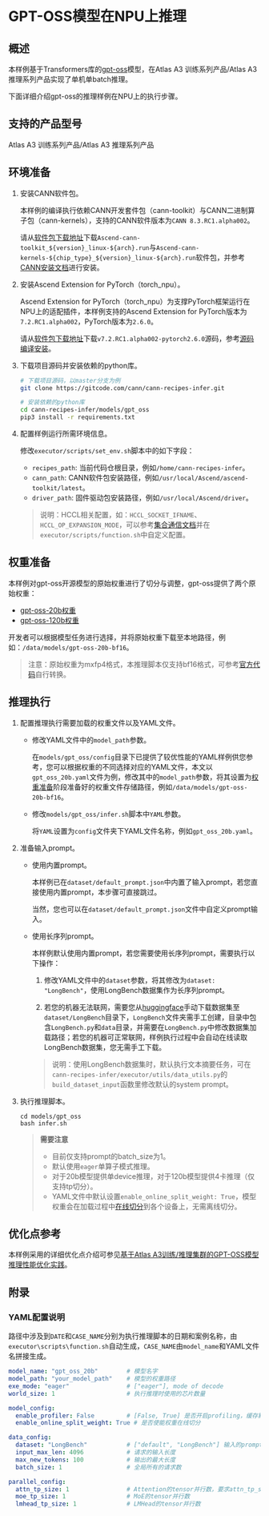 # GPT-OSS模型在NPU上推理

## 概述
本样例基于Transformers库的[gpt-oss](https://github.com/huggingface/transformers/blob/main/src/transformers/models/gpt_oss/modeling_gpt_oss.py)模型，在<term>Atlas A3 训练系列产品</term>/<term>Atlas A3 推理系列产品</term>实现了单机单batch推理。

下面详细介绍gpt-oss的推理样例在NPU上的执行步骤。

## 支持的产品型号
<term>Atlas A3 训练系列产品</term>/<term>Atlas A3 推理系列产品</term>

## 环境准备

1. 安装CANN软件包。

   本样例的编译执行依赖CANN开发套件包（cann-toolkit）与CANN二进制算子包（cann-kernels），支持的CANN软件版本为`CANN 8.3.RC1.alpha002`。

   请从[软件包下载地址](https://www.hiascend.com/developer/download/community/result?module=cann&cann=8.3.RC1.alpha002)下载`Ascend-cann-toolkit_${version}_linux-${arch}.run`与`Ascend-cann-kernels-${chip_type}_${version}_linux-${arch}.run`软件包，并参考[CANN安装文档](https://www.hiascend.com/document/detail/zh/CANNCommunityEdition/83RC1alpha002/softwareinst/instg/instg_0001.html?Mode=PmIns&OS=Debian&Software=cannToolKit)进行安装。

2. 安装Ascend Extension for PyTorch（torch_npu）。

   Ascend Extension for PyTorch（torch_npu）为支撑PyTorch框架运行在NPU上的适配插件，本样例支持的Ascend Extension for PyTorch版本为`7.2.RC1.alpha002`，PyTorch版本为`2.6.0`。

   请从[软件包下载地址](https://gitee.com/ascend/pytorch/tree/v7.2.RC1.alpha002-pytorch2.6.0)下载`v7.2.RC1.alpha002-pytorch2.6.0`源码，参考[源码编译安装](https://www.hiascend.com/document/detail/zh/Pytorch/710/configandinstg/instg/insg_0005.html)。

3. 下载项目源码并安装依赖的python库。
    ```bash
    # 下载项目源码，以master分支为例
    git clone https://gitcode.com/cann/cann-recipes-infer.git

    # 安装依赖的python库
    cd cann-recipes-infer/models/gpt_oss
    pip3 install -r requirements.txt
    ```

4. 配置样例运行所需环境信息。

   修改`executor/scripts/set_env.sh`脚本中的如下字段：
   - `recipes_path`: 当前代码仓根目录，例如`/home/cann-recipes-infer`。
   - `cann_path`: CANN软件包安装路径，例如`/usr/local/Ascend/ascend-toolkit/latest`。
   - `driver_path`: 固件驱动包安装路径，例如`/usr/local/Ascend/driver`。
    > 说明：HCCL相关配置，如：`HCCL_SOCKET_IFNAME`、`HCCL_OP_EXPANSION_MODE`，可以参考[集合通信文档](https://www.hiascend.com/document/detail/zh/CANNCommunityEdition/83RC1alpha002/maintenref/envvar/envref_07_0001.html#ZH-CN_TOPIC_0000002449945377__section163522499503)并在`executor/scripts/function.sh`中自定义配置。

## 权重准备

本样例对gpt-oss开源模型的原始权重进行了切分与调整，gpt-oss提供了两个原始权重：
- [gpt-oss-20b权重](https://huggingface.co/openai/gpt-oss-20b/tree/main)
- [gpt-oss-120b权重](https://huggingface.co/openai/gpt-oss-120b/tree/main)

开发者可以根据模型任务进行选择，并将原始权重下载至本地路径，例如：`/data/models/gpt-oss-20b-bf16`。

> 注意：原始权重为mxfp4格式，本推理脚本仅支持bf16格式，可参考[官方代码](https://github.com/openai/gpt-oss/blob/main/gpt_oss/torch/weights.py)自行转换。


## 推理执行

1. 配置推理执行需要加载的权重文件以及YAML文件。

   - 修改YAML文件中的`model_path`参数。

     在`models/gpt_oss/config`目录下已提供了较优性能的YAML样例供您参考，您可以根据权重的不同选择对应的YAML文件，本文以`gpt_oss_20b.yaml`文件为例，修改其中的`model_path`参数，将其设置为[权重准备](#权重准备)阶段准备好的权重文件存储路径，例如`/data/models/gpt-oss-20b-bf16`。

   - 修改`models/gpt_oss/infer.sh`脚本中`YAML`参数。

     将`YAML`设置为`config`文件夹下YAML文件名称，例如`gpt_oss_20b.yaml`。

2. 准备输入prompt。

   - 使用内置prompt。

     本样例已在`dataset/default_prompt.json`中内置了输入prompt，若您直接使用内置prompt，本步骤可直接跳过。

     当然，您也可以在`dataset/default_prompt.json`文件中自定义prompt输入。

   - 使用长序列prompt。

     本样例默认使用内置prompt，若您需要使用长序列prompt，需要执行以下操作：

     1. 修改YAML文件中的`dataset`参数，将其修改为`dataset: "LongBench"`，使用LongBench数据集作为长序列prompt。

     2. 若您的机器无法联网，需要您从[huggingface](http://huggingface.co/datasets/zai-org/LongBench/tree/main)手动下载数据集至`dataset/LongBench`目录下，`LongBench`文件夹需手工创建，目录中包含`LongBench.py`和`data`目录，并需要在`LongBench.py`中修改数据集加载路径；若您的机器可正常联网，样例执行过程中会自动在线读取LongBench数据集，您无需手工下载。
      > 说明：使用LongBench数据集时，默认执行文本摘要任务，可在`cann-recipes-infer/executor/utils/data_utils.py`的`build_dataset_input`函数里修改默认的system prompt。

3. 执行推理脚本。

    ```shell
    cd models/gpt_oss
    bash infer.sh
    ```

   > **需要注意**
   > - 目前仅支持prompt的batch_size为1。
   > - 默认使用`eager`单算子模式推理。
   > - 对于20b模型提供单device推理，对于120b模型提供4卡推理（仅支持tp切分）。
   > - YAML文件中默认设置`enable_online_split_weight: True`，模型权重会在加载过程中[在线切分](../../docs/online_split_weight_guide.md)到各个设备上，无需离线切分。


## 优化点参考

本样例采用的详细优化点介绍可参见[基于Atlas A3训练/推理集群的GPT-OSS模型推理性能优化实践](../../docs/gpt_oss_optimization.md)。

## 附录

### YAML配置说明

路径中涉及到`DATE`和`CASE_NAME`分别为执行推理脚本的日期和案例名称，由`executor\scripts\function.sh`自动生成，`CASE_NAME`由`model_name`和YAML文件名拼接生成。

```yaml
model_name: "gpt_oss_20b"        # 模型名字
model_path: "your_model_path"    # 模型的权重路径
exe_mode: "eager"                # ["eager"], mode of decode
world_size: 1                    # 执行推理时使用的芯片数量

model_config:
  enable_profiler: False         # [False, True] 是否开启profiling，缓存默认路径为`./res/DATE/CASE_NAME`
  enable_online_split_weight: True # 是否使能权重在线切分

data_config:
  dataset: "LongBench"           # ["default", "LongBench"] 输入的prompt内容
  input_max_len: 4096            # 请求的输入长度
  max_new_tokens: 100            # 输出的最大长度
  batch_size: 1                  # 全局所有的请求数

parallel_config:
  attn_tp_size: 1                # Attention的tensor并行数，要求attn_tp_size = moe_tp_size = lmhead_tp_size
  moe_tp_size: 1                 # MoE的tensor并行数
  lmhead_tp_size: 1              # LMHead的tensor并行数
```
